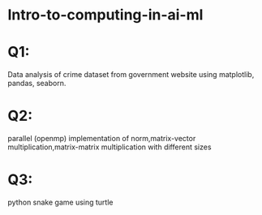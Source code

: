 # Intro-to-computing-in-ai-ml
# Q1:
Data analysis of crime dataset from government website using matplotlib, pandas, seaborn.
# Q2:
parallel (openmp) implementation of norm,matrix-vector multiplication,matrix-matrix multiplication with different sizes
# Q3:
python snake game using turtle

